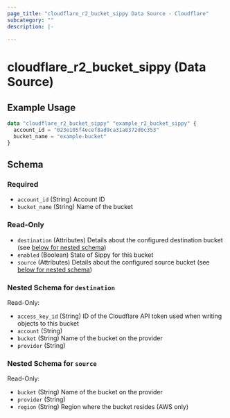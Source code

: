 ```yaml
---
page_title: "cloudflare_r2_bucket_sippy Data Source - Cloudflare"
subcategory: ""
description: |-
  
---
```


# cloudflare_r2_bucket_sippy (Data Source)



## Example Usage

```terraform
data "cloudflare_r2_bucket_sippy" "example_r2_bucket_sippy" {
  account_id = "023e105f4ecef8ad9ca31a8372d0c353"
  bucket_name = "example-bucket"
}
```

<!-- schema generated by tfplugindocs -->
## Schema

### Required

- `account_id` (String) Account ID
- `bucket_name` (String) Name of the bucket

### Read-Only

- `destination` (Attributes) Details about the configured destination bucket (see [below for nested schema](#nestedatt--destination))
- `enabled` (Boolean) State of Sippy for this bucket
- `source` (Attributes) Details about the configured source bucket (see [below for nested schema](#nestedatt--source))

<a id="nestedatt--destination"></a>
### Nested Schema for `destination`

Read-Only:

- `access_key_id` (String) ID of the Cloudflare API token used when writing objects to this
bucket
- `account` (String)
- `bucket` (String) Name of the bucket on the provider
- `provider` (String)


<a id="nestedatt--source"></a>
### Nested Schema for `source`

Read-Only:

- `bucket` (String) Name of the bucket on the provider
- `provider` (String)
- `region` (String) Region where the bucket resides (AWS only)


